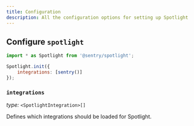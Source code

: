 ```yaml
---
title: Configuration
description: All the configuration options for setting up Spotlight
---
```


## Configure `spotlight`

```js
import * as Spotlight from '@sentry/spotlight';

Spotlight.init({
    integrations: [sentry()]
});
```


### `integrations`

*type:* `<SpotlightIntegration>[]`

Defines which integrations should be loaded for Spotlight.